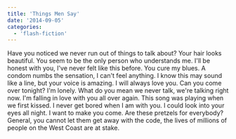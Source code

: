 ```yaml
---
title: 'Things Men Say'
date: '2014-09-05'
categories:
  - 'flash-fiction'
---
```


Have you noticed we never run out of things to talk about? Your hair looks
beautiful. You seem to be the only person who understands me. I'll be honest
with you, I've never felt like this before. You cure my blues. A condom numbs
the sensation, I can't feel anything. I know this may sound like a line, but
your voice is amazing. I will always love you. Can you come over tonight? I'm
lonely. What do you mean we never talk, we're talking right now. I'm falling in
love with you all over again. This song was playing when we first kissed. I
never get bored when I am with you. I could look into your eyes all night. I
want to make you come. Are these pretzels for everybody? General, you cannot let
them get away with the code, the lives of millions of people on the West Coast
are at stake.


<!-- truncate -->
